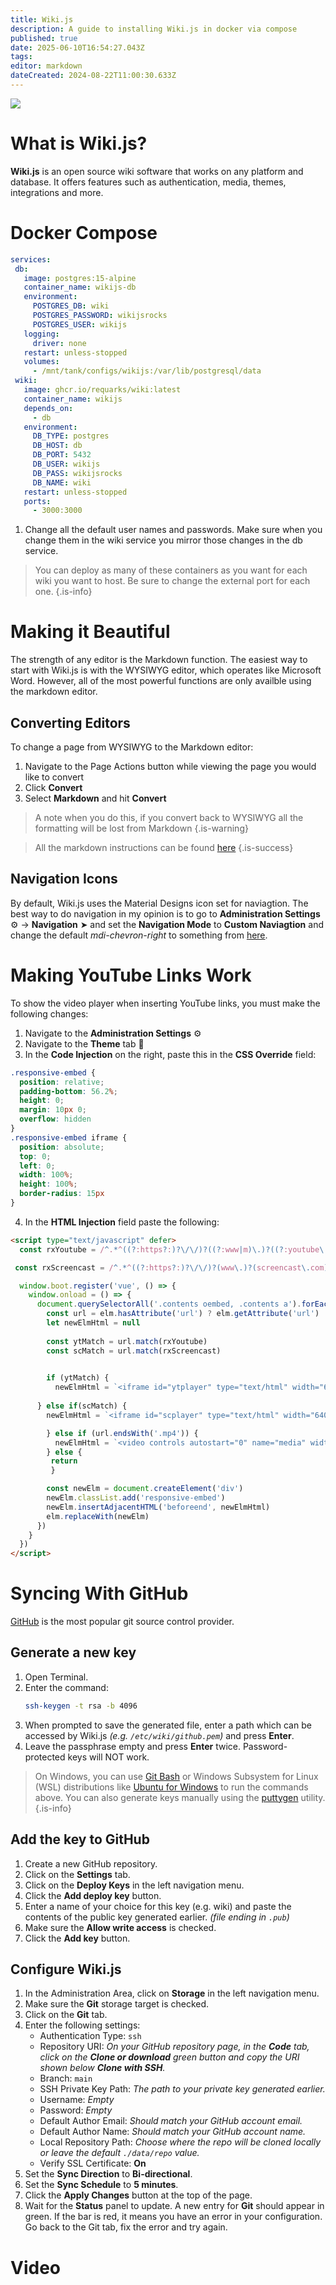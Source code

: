 ```yaml
---
title: Wiki.js
description: A guide to installing Wiki.js in docker via compose
published: true
date: 2025-06-10T16:54:27.043Z
tags: 
editor: markdown
dateCreated: 2024-08-22T11:00:30.633Z
---
```


![](/wikijs-full-inverted-3126313965.png)

# What is Wiki.js?

**Wiki.js** is an open source wiki software that works on any platform and database. It offers features such as authentication, media, themes, integrations and more.

# Docker Compose

```yaml
services:
 db:
   image: postgres:15-alpine
   container_name: wikijs-db
   environment:
     POSTGRES_DB: wiki
     POSTGRES_PASSWORD: wikijsrocks
     POSTGRES_USER: wikijs
   logging:
     driver: none
   restart: unless-stopped
   volumes:
     - /mnt/tank/configs/wikijs:/var/lib/postgresql/data
 wiki:
   image: ghcr.io/requarks/wiki:latest
   container_name: wikijs
   depends_on:
     - db
   environment:
     DB_TYPE: postgres
     DB_HOST: db
     DB_PORT: 5432
     DB_USER: wikijs
     DB_PASS: wikijsrocks
     DB_NAME: wiki
   restart: unless-stopped
   ports:
     - 3000:3000
```

1. Change all the default user names and passwords. Make sure when you change them in the wiki service you mirror those changes in the db service. 
> 
> You can deploy as many of these containers as you want for each wiki you want to host. Be sure to change the external port for each one.
{.is-info}

# Making it Beautiful

The strength of any editor is the Markdown function. The easiest way to start with Wiki.js is with the WYSIWYG editor, which operates like Microsoft Word. However, all of the most powerful functions are only availble using the markdown editor. 

## Converting Editors

To change a page from WYSIWYG to the Markdown editor:
1. Navigate to the Page Actions button while viewing the page you would like to convert
1. Click **Convert**
1. Select **Markdown** and hit **Convert**
> 
> A note when you do this, if you convert back to WYSIWYG all the formatting will be lost from Markdown
{.is-warning}

> All the markdown instructions can be found [here](https://docs.requarks.io/en/editors/markdown)
{.is-success}

## Navigation Icons

By default, Wiki.js uses the Material Designs icon set for naviagtion. The best way to do navigation in my opinion is to go to **Administration Settings** ⚙️ → **Navigation** ➤ and set the **Navigation Mode** to **Custom Naviagtion** and change the default *mdi-chevron-right* to something from [here](https://pictogrammers.com/library/mdi/).

# Making YouTube Links Work
To show the video player when inserting YouTube links, you must make the following changes:
1. Navigate to the **Administration Settings** ⚙️
1. Navigate to the **Theme** tab 🎨
1. In the **Code Injection** on the right, paste this in the **CSS Override** field:
```css
.responsive-embed {
  position: relative;
  padding-bottom: 56.2%;
  height: 0;
  margin: 10px 0;
  overflow: hidden
}
.responsive-embed iframe {
  position: absolute;
  top: 0;
  left: 0;
  width: 100%;
  height: 100%;
  border-radius: 15px
}
```
4. In the **HTML Injection** field paste the following:
```html
<script type="text/javascript" defer>
  const rxYoutube = /^.*^((?:https?:)?\/\/)?((?:www|m)\.)?((?:youtube\.com|youtu.be))(\/(?:[\w\-]+\?v=|embed\/|v\/|shorts\/)?)([\w\-]+)(\S+)?$/

 const rxScreencast = /^.*^((?:https?:)?\/\/)?(www\.)?(screencast\.com)(\/users)\/([a-z0-9_-]+)\/folders\/([a-z0-9%_-]+)\/media\/([a-z0-9_-]+)(?:\/)?$/im

  window.boot.register('vue', () => {
    window.onload = () => {
      document.querySelectorAll('.contents oembed, .contents a').forEach(elm => {
        const url = elm.hasAttribute('url') ? elm.getAttribute('url') : elm.getAttribute('href')
        let newElmHtml = null
       
        const ytMatch = url.match(rxYoutube)
        const scMatch = url.match(rxScreencast)

 
        if (ytMatch) {
          newElmHtml = `<iframe id="ytplayer" type="text/html" width="640" height="360" src="https://www.youtube-nocookie.com/embed/${ytMatch[5]}" frameborder="0" allow="accelerometer; encrypted-media; gyroscope; picture-in-picture" allowfullscreen></iframe>`
        
      } else if(scMatch) {
        newElmHtml = `<iframe id="scplayer" type="text/html" width="640" height="360" src="${url}/embed" frameborder="0" allowfullscreen></iframe>`

        } else if (url.endsWith('.mp4')) {
          newElmHtml = `<video controls autostart="0" name="media" width="640" height="360"><source src="${url}" type="video/mp4"></video>`
        } else {
         return
         }

        const newElm = document.createElement('div') 
        newElm.classList.add('responsive-embed')
        newElm.insertAdjacentHTML('beforeend', newElmHtml)
        elm.replaceWith(newElm)
      })
    }  
  })
</script>
```

# Syncing With GitHub

[GitHub](https://www.github.com) is the most popular git source control provider.

## Generate a new key

1. Open Terminal.
2. Enter the command:
   ```bash
   ssh-keygen -t rsa -b 4096
	 ```
3. When prompted to save the generated file, enter a path which can be accessed by Wiki.js *(e.g. `/etc/wiki/github.pem`)* and press **Enter**.
4. Leave the passphrase empty and press **Enter** twice. Password-protected keys will NOT work.

> On Windows, you can use [Git Bash](https://git-scm.com/download/win) or Windows Subsystem for Linux (WSL) distributions like [Ubuntu for Windows](https://www.microsoft.com/en-us/p/ubuntu/9nblggh4msv6) to run the commands above. You can also generate keys manually using the [puttygen](https://www.ssh.com/ssh/putty/download) utility.
{.is-info}

## Add the key to GitHub

1. Create a new GitHub repository.
2. Click on the **Settings** tab.
3. Click on the **Deploy Keys** in the left navigation menu.
4. Click the **Add deploy key** button.
5. Enter a name of your choice for this key (e.g. wiki) and paste the contents of the public key generated earlier. *(file ending in `.pub`)*
6. Make sure the **Allow write access** is checked.
7. Click the **Add key** button.

## Configure Wiki.js

1. In the Administration Area, click on **Storage** in the left navigation menu.
2. Make sure the **Git** storage target is checked.
3. Click on the **Git** tab.
4. Enter the following settings:
   - Authentication Type: `ssh`
   - Repository URI: *On your GitHub repository page, in the **Code** tab, click on the **Clone or download** green button and copy the URI shown below **Clone with SSH**.*
   - Branch: `main`
   - SSH Private Key Path: *The path to your private key generated earlier.*
   - Username: *Empty*
   - Password: *Empty*
   - Default Author Email: *Should match your GitHub account email.*
   - Default Author Name: *Should match your GitHub account name.*
   - Local Repository Path: *Choose where the repo will be cloned locally or leave the default `./data/repo` value.*
   - Verify SSL Certificate: **On**
5. Set the **Sync Direction** to **Bi-directional**.
6. Set the **Sync Schedule** to **5 minutes**.
7. Click the **Apply Changes** button at the top of the page.
8. Wait for the **Status** panel to update. A new entry for **Git** should appear in green. If the bar is red, it means you have an error in your configuration. Go back to the Git tab, fix the error and try again.

# Video
[](https://youtu.be/hfhP5WBAXmg)